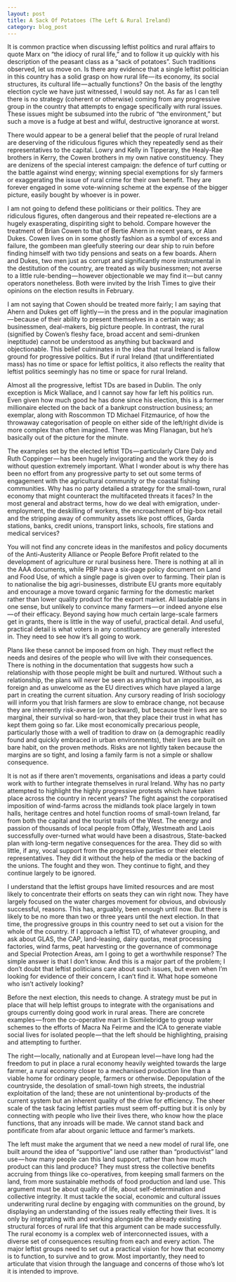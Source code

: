 ```yaml
---
layout: post
title: A Sack Of Potatoes (The Left & Rural Ireland)
category: blog_post
---
```

It is common practice when discussing leftist politics and rural affairs to quote Marx on “the idiocy of rural life,” and to follow it up quickly with his description of the peasant class as a “sack of potatoes”. Such traditions observed, let us move on.
Is there any evidence that a single leftist politician in this country has a solid grasp on how rural life — its economy, its social structures, its cultural life — actually functions? On the basis of the lengthy election cycle we have just witnessed, I would say not. As far as I can tell there is no strategy (coherent or otherwise) coming from any progressive group in the country that attempts to engage specifically with rural issues. These issues might be subsumed into the rubric of “the environment,” but such a move is a fudge at best and wilful, destructive ignorance at worst.

There would appear to be a general belief that the people of rural Ireland are deserving of the ridiculous figures which they repeatedly send as their representatives to the capital. Lowry and Kelly in Tipperary, the Healy-Rae brothers in Kerry, the Cowen brothers in my own native constituency. They are denizens of the special interest campaign: the defence of turf cutting or the battle against wind energy; winning special exemptions for sly farmers or exaggerating the issue of rural crime for their own benefit. They are forever engaged in some vote-winning scheme at the expense of the bigger picture, easily bought by whoever is in power.

I am not going to defend these politicians or their politics. They are ridiculous figures, often dangerous and their repeated re-elections are a hugely exasperating, dispiriting sight to behold. Compare however the treatment of Brian Cowen to that of Bertie Ahern in recent years, or Alan Dukes. Cowen lives on in some ghostly fashion as a symbol of excess and failure, the gombeen man gleefully steering our dear ship to ruin before finding himself with two tidy pensions and seats on a few boards. Ahern and Dukes, two men just as corrupt and significantly more instrumental in the destitution of the country, are treated as wily businessmen; not averse to a little rule-bending — however objectionable we may find it — but canny operators nonetheless. Both were invited by the Irish Times to give their opinions on the election results in February.

I am not saying that Cowen should be treated more fairly; I am saying that Ahern and Dukes get off lightly — in the press and in the popular imagination — because of their ability to present themselves in a certain way; as businessmen, deal-makers, big picture people. In contrast, the rural (signified by Cowen’s fleshy face, broad accent and semi-drunken ineptitude) cannot be understood as anything but backward and objectionable.
This belief culminates in the idea that rural Ireland is fallow ground for progressive politics. But if rural Ireland (that undifferentiated mass) has no time or space for leftist politics, it also reflects the reality that leftist politics seemingly has no time or space for rural Ireland.

Almost all the progressive, leftist TDs are based in Dublin. The only exception is Mick Wallace, and I cannot say how far left his politics run. Even given how much good he has done since his election, this is a former millionaire elected on the back of a bankrupt construction business; an exemplar, along with Roscommon TD Michael Fitzmaurice, of how the throwaway categorisation of people on either side of the left/right divide is more complex than often imagined. There was Ming Flanagan, but he’s basically out of the picture for the minute.

The examples set by the elected leftist TDs — particularly Clare Daly and Ruth Coppinger — has been hugely invigorating and the work they do is without question extremely important. What I wonder about is why there has been no effort from any progressive party to set out some terms of engagement with the agricultural community or the coastal fishing communities. Why has no party detailed a strategy for the small-town, rural economy that might counteract the multifaceted threats it faces? In the most general and abstract terms, how do we deal with emigration, under-employment, the deskilling of workers, the encroachment of big-box retail and the stripping away of community assets like post offices, Garda stations, banks, credit unions, transport links, schools, fire stations and medical services?

You will not find any concrete ideas in the manifestos and policy documents of the Anti-Austerity Alliance or People Before Profit related to the development of agriculture or rural business here. There is nothing at all in the AAA documents, while PBP have a six-page policy document on Land and Food Use, of which a single page is given over to farming. Their plan is to nationalise the big agri-businesses, distribute EU grants more equitably and encourage a move toward organic farming for the domestic market rather than lower quality product for the export market. All laudable plans in one sense, but unlikely to convince many farmers — or indeed anyone else — of their efficacy. Beyond saying how much certain large-scale farmers get in grants, there is little in the way of useful, practical detail. And useful, practical detail is what voters in any constituency are generally interested in. They need to see how it’s all going to work.

Plans like these cannot be imposed from on high. They must reflect the needs and desires of the people who will live with their consequences. There is nothing in the documentation that suggests how such a relationship with those people might be built and nurtured. Without such a relationship, the plans will never be seen as anything but an imposition, as foreign and as unwelcome as the EU directives which have played a large part in creating the current situation. Any cursory reading of Irish sociology will inform you that Irish farmers are slow to embrace change, not because they are inherently risk-averse (or backward), but because their lives are so marginal, their survival so hard-won, that they place their trust in what has kept them going so far. Like most economically precarious people, particularly those with a well of tradition to draw on (a demographic readily found and quickly embraced in urban environments), their lives are built on bare habit, on the proven methods. Risks are not lightly taken because the margins are so tight, and losing a family farm is not a simple or shallow consequence.

It is not as if there aren’t movements, organisations and ideas a party could work with to further integrate themselves in rural Ireland. Why has no party attempted to highlight the highly progressive protests which have taken place across the country in recent years? The fight against the corporatised imposition of wind-farms across the midlands took place largely in town halls, heritage centres and hotel function rooms of small-town Ireland, far from both the capital and the tourist trails of the West. The energy and passion of thousands of local people from Offaly, Westmeath and Laois successfully over-turned what would have been a disastrous, State-backed plan with long-term negative consequences for the area. They did so with little, if any, vocal support from the progressive parties or their elected representatives. They did it without the help of the media or the backing of the unions. The fought and they won. They continue to fight, and they continue largely to be ignored.

I understand that the leftist groups have limited resources and are most likely to concentrate their efforts on seats they can win right now. They have largely focused on the water charges movement for obvious, and obviously successful, reasons. This has, arguably, been enough until now. But there is likely to be no more than two or three years until the next election. In that time, the progressive groups in this country need to set out a vision for the whole of the country. If I approach a leftist TD, of whatever grouping, and ask about GLAS, the CAP, land-leasing, dairy quotas, meat processing factories, wind farms, peat harvesting or the governance of commonage and Special Protection Areas, am I going to get a worthwhile response? The simple answer is that I don’t know. And this is a major part of the problem; I don’t doubt that leftist politicians care about such issues, but even when I’m looking for evidence of their concern, I can’t find it. What hope someone who isn’t actively looking?

Before the next election, this needs to change. A strategy must be put in place that will help leftist groups to integrate with the organisations and groups currently doing good work in rural areas. There are concrete examples — from the co-operative mart in Sixmilebridge to group water schemes to the efforts of Macra Na Feirme and the ICA to generate viable social lives for isolated people — that the left should be highlighting, praising and attempting to further.

The right — locally, nationally and at European level — have long had the freedom to put in place a rural economy heavily weighted towards the large farmer, a rural economy closer to a mechanised production line than a viable home for ordinary people, farmers or otherwise. Depopulation of the countryside, the desolation of small-town high streets, the industrial exploitation of the land; these are not unintentional by-products of the current system but an inherent quality of the drive for efficiency. The sheer scale of the task facing leftist parties must seem off-putting but it is only by connecting with people who live their lives there, who know how the place functions, that any inroads will be made. We cannot stand back and pontificate from afar about organic lettuce and farmer’s markets.

The left must make the argument that we need a new model of rural life, one built around the idea of “supportive” land use rather than “productivist” land use — how many people can this land support, rather than how much product can this land produce? They must stress the collective benefits accruing from things like co-operatives, from keeping small farmers on the land, from more sustainable methods of food production and land use. This argument must be about quality of life, about self-determination and collective integrity. It must tackle the social, economic and cultural issues underwriting rural decline by engaging with communities on the ground, by displaying an understanding of the issues really effecting their lives. It is only by integrating with and working alongside the already existing structural forces of rural life that this argument can be made successfully.
The rural economy is a complex web of interconnected issues, with a diverse set of consequences resulting from each and every action. The major leftist groups need to set out a practical vision for how that economy is to function, to survive and to grow. Most importantly, they need to articulate that vision through the language and concerns of those who’s lot it is intended to improve.
